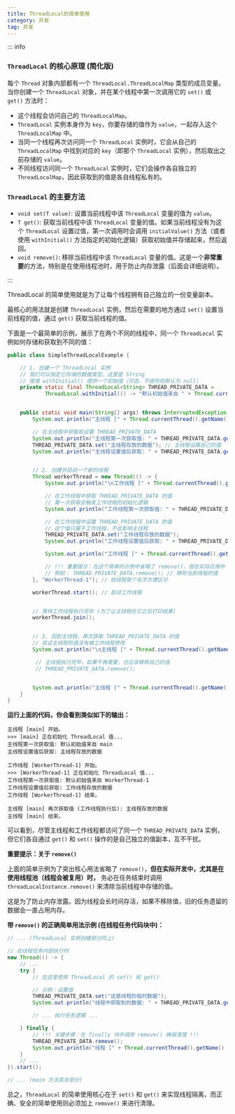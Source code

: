 ```yaml
---
title: ThreadLocal的简单使用
category: 并发
tag: 并发
---
```

 

::: info
### `ThreadLocal` 的核心原理 (简化版)

每个 `Thread` 对象内部都有一个 `ThreadLocal.ThreadLocalMap` 类型的成员变量。当你创建一个 `ThreadLocal` 对象，并在某个线程中第一次调用它的 `set()` 或 `get()` 方法时：

* 这个线程会访问自己的 `ThreadLocalMap`。
* `ThreadLocal` 实例本身作为 `key`，你要存储的值作为 `value`，一起存入这个 `ThreadLocalMap` 中。
* 当同一个线程再次访问同一个 `ThreadLocal` 实例时，它会从自己的 `ThreadLocalMap` 中找到对应的 `key`（即那个 `ThreadLocal` 实例），然后取出之前存储的 `value`。
* 不同线程访问同一个 `ThreadLocal` 实例时，它们会操作各自独立的 `ThreadLocalMap`，因此获取到的值是各自线程私有的。

### `ThreadLocal` 的主要方法

* `void set(T value)`: 设置当前线程中该 `ThreadLocal` 变量的值为 `value`。
* `T get()`: 获取当前线程中该 `ThreadLocal` 变量的值。如果当前线程没有为这个 `ThreadLocal` 设置过值，第一次调用时会调用 `initialValue()` 方法（或者使用 `withInitial()` 方法指定的初始化逻辑）获取初始值并存储起来，然后返回。
* `void remove()`: 移除当前线程中该 `ThreadLocal` 变量的值。这是一个**非常重要**的方法，特别是在使用线程池时，用于防止内存泄露（后面会详细说明）。

:::

ThreadLocal 的简单使用就是为了让每个线程拥有自己独立的一份变量副本。

最核心的用法就是创建 `ThreadLocal` 实例，然后在需要的地方通过 `set()` 设置当前线程的值，通过 `get()` 获取当前线程的值。

下面是一个最简单的示例，展示了在两个不同的线程中，同一个 `ThreadLocal` 实例如何存储和获取到不同的值：

```java
public class SimpleThreadLocalExample {

    // 1. 创建一个 ThreadLocal 实例
    // 我们可以指定它存储的数据类型，这里是 String
    // 使用 withInitial() 提供一个初始值（可选，不提供则默认为 null）
    private static final ThreadLocal<String> THREAD_PRIVATE_DATA =
            ThreadLocal.withInitial(() -> "默认初始值来自 " + Thread.currentThread().getName());


    public static void main(String[] args) throws InterruptedException {
        System.out.println("主线程 [" + Thread.currentThread().getName() + "] 开始。");

        // 在主线程中获取和设置 THREAD_PRIVATE_DATA
        System.out.println("主线程第一次获取值: " + THREAD_PRIVATE_DATA.get()); // 会获取到初始值
        THREAD_PRIVATE_DATA.set("主线程存放的数据"); // 主线程设置自己的值
        System.out.println("主线程设置值后获取: " + THREAD_PRIVATE_DATA.get());


        // 2. 创建并启动一个新的线程
        Thread workerThread = new Thread(() -> {
            System.out.println("\n工作线程 [" + Thread.currentThread().getName() + "] 开始。");

            // 在工作线程中获取 THREAD_PRIVATE_DATA 的值
            // 第一次获取会触发工作线程的初始化逻辑
            System.out.println("工作线程第一次获取值: " + THREAD_PRIVATE_DATA.get());

            // 在工作线程中设置 THREAD_PRIVATE_DATA 的值
            // 这个值只属于工作线程，不会影响主线程
            THREAD_PRIVATE_DATA.set("工作线程存放的数据");
            System.out.println("工作线程设置值后获取: " + THREAD_PRIVATE_DATA.get());

            System.out.println("工作线程 [" + Thread.currentThread().getName() + "] 结束。");

            // !!! 重要提示：在这个简单的示例中省略了 remove()，但在实际应用中（尤其线程池）强烈推荐使用 remove() !!!
            // 例如： THREAD_PRIVATE_DATA.remove(); // 移除当前线程的值
        }, "WorkerThread-1"); // 给线程取个名字方便区分

        workerThread.start(); // 启动工作线程


        // 等待工作线程执行完毕 (为了让主线程在它之后打印结果)
        workerThread.join();


        // 3. 回到主线程，再次获取 THREAD_PRIVATE_DATA 的值
        // 验证主线程的值没有被工作线程修改
        System.out.println("\n主线程 [" + Thread.currentThread().getName() + "] 再次获取值 (工作线程执行后): " + THREAD_PRIVATE_DATA.get());

         // 主线程执行完毕，如果不再需要，也应该移除自己的值
         // THREAD_PRIVATE_DATA.remove();


        System.out.println("主线程 [" + Thread.currentThread().getName() + "] 结束。");
    }
}
```

**运行上面的代码，你会看到类似如下的输出：**

```
主线程 [main] 开始。
>>> [main] 正在初始化 ThreadLocal 值...
主线程第一次获取值: 默认初始值来自 main
主线程设置值后获取: 主线程存放的数据

工作线程 [WorkerThread-1] 开始。
>>> [WorkerThread-1] 正在初始化 ThreadLocal 值...
工作线程第一次获取值: 默认初始值来自 WorkerThread-1
工作线程设置值后获取: 工作线程存放的数据
工作线程 [WorkerThread-1] 结束。

主线程 [main] 再次获取值 (工作线程执行后): 主线程存放的数据
主线程 [main] 结束。
```

可以看到，尽管主线程和工作线程都访问了同一个 `THREAD_PRIVATE_DATA` 实例，但它们各自通过 `get()` 和 `set()` 操作的是自己独立的值副本，互不干扰。

**重要提示：关于 `remove()`**

上面的简单示例为了突出核心用法省略了 `remove()`，**但在实际开发中，尤其是在使用线程池（线程会被复用）时，** 务必在任务结束时调用 `threadLocalInstance.remove()` 来清除当前线程中存储的值。

这是为了防止内存泄露。因为线程会长时间存活，如果不移除值，旧的任务遗留的数据会一直占用内存。

**带 `remove()` 的正确简单用法示例 (在线程任务代码块中)：**

```java
// ... (ThreadLocal 实例创建部分同上)

// 在线程任务内部执行时
new Thread(() -> {
    // ...
    try {
        // 在这里使用 ThreadLocal 的 set() 和 get()

        // 示例：设置值
        THREAD_PRIVATE_DATA.set("这是线程的临时数据");
        System.out.println("线程中获取到的数据: " + THREAD_PRIVATE_DATA.get());

        // ... 执行任务逻辑 ...

    } finally {
        // !!! 关键步骤：在 finally 块中调用 remove() 确保清理 !!!
        THREAD_PRIVATE_DATA.remove();
        System.out.println("线程 [" + Thread.currentThread().getName() + "] 的 ThreadLocal 值已移除.");
    }
    // ...
}).start();

// ... (main 方法其余部分)
```

总之，`ThreadLocal` 的简单使用核心在于 `set()` 和 `get()` 来实现线程隔离，而正确、安全的简单使用则必须加上 `remove()` 来进行清理。